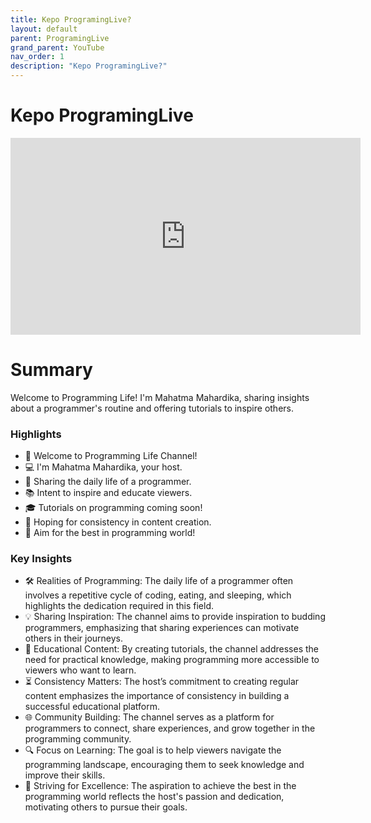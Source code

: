 ```yaml
---
title: Kepo ProgramingLive?
layout: default
parent: ProgramingLive
grand_parent: YouTube
nav_order: 1
description: "Kepo ProgramingLive?"
---
```


# Kepo ProgramingLive

<iframe width="560" height="315" src="https://www.youtube.com/embed/fEjnh3jtTGo?si=4CJ9DZveONG2nCbl" title="YouTube video player" frameborder="0" allow="accelerometer; autoplay; clipboard-write; encrypted-media; gyroscope; picture-in-picture; web-share" referrerpolicy="strict-origin-when-cross-origin" allowfullscreen></iframe>

# Summary

Welcome to Programming Life! I'm Mahatma Mahardika, sharing insights about a programmer's routine and offering tutorials
to inspire others.

### Highlights

- 🎉 Welcome to Programming Life Channel!
- 💻 I'm Mahatma Mahardika, your host.
- 🔄 Sharing the daily life of a programmer.
- 📚 Intent to inspire and educate viewers.
- 🎓 Tutorials on programming coming soon!
- 🙏 Hoping for consistency in content creation.
- 🌟 Aim for the best in programming world!

### Key Insights

- 🛠️ Realities of Programming: The daily life of a programmer often involves a repetitive cycle of coding, eating, and
  sleeping, which highlights the dedication required in this field.
- 💡 Sharing Inspiration: The channel aims to provide inspiration to budding programmers, emphasizing that sharing
  experiences can motivate others in their journeys.
- 📖 Educational Content: By creating tutorials, the channel addresses the need for practical knowledge, making
  programming more accessible to viewers who want to learn.
- ⏳ Consistency Matters: The host’s commitment to creating regular content emphasizes the importance of consistency in
  building a successful educational platform.
- 🌐 Community Building: The channel serves as a platform for programmers to connect, share experiences, and grow
  together in the programming community.
- 🔍 Focus on Learning: The goal is to help viewers navigate the programming landscape, encouraging them to seek
  knowledge and improve their skills.
- 🎯 Striving for Excellence: The aspiration to achieve the best in the programming world reflects the host's passion and
  dedication, motivating others to pursue their goals.